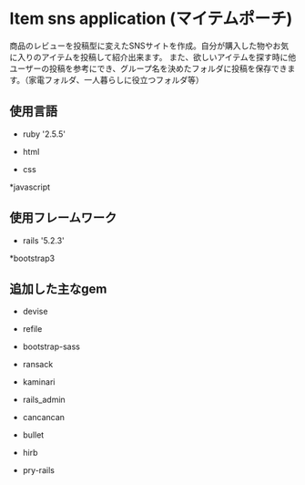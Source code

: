 # Item sns application (マイテムポーチ)

商品のレビューを投稿型に変えたSNSサイトを作成。自分が購入した物やお気に入りのアイテムを投稿して紹介出来ます。
また、欲しいアイテムを探す時に他ユーザーの投稿を参考にでき、グループ名を決めたフォルダに投稿を保存できます。（家電フォルダ、一人暮らしに役立つフォルダ等）

## 使用言語
* ruby '2.5.5'

* html

* css

*javascript

## 使用フレームワーク
* rails '5.2.3'

*bootstrap3

## 追加した主なgem
* devise

* refile

* bootstrap-sass

* ransack

* kaminari

* rails_admin

* cancancan

* bullet

* hirb

* pry-rails
